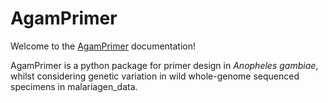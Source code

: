 # AgamPrimer

Welcome to the [AgamPrimer](https://github.com/sanjaynagi/AgamPrimer/) documentation!

AgamPrimer is a python package for primer design in *Anopheles gambiae*, whilst considering genetic variation in wild whole-genome sequenced specimens in malariagen_data. 


```{tableofcontents}
```